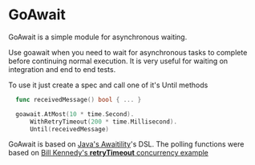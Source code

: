 GoAwait
=======

GoAwait is a simple module for asynchronous waiting.

Use goawait when you need to wait for asynchronous tasks to complete before continuing normal 
execution. It is very useful for waiting on integration and end to end tests.  

To use it just create a spec and call one of it's Until methods

```go
  func receivedMessage() bool { ... }

  goawait.AtMost(10 * time.Second).
      WithRetryTimeout(200 * time.Millisecond).
      Until(receivedMessage)
```

GoAwait is based on [Java's Awaitility](https://github.com/awaitility/awaitility)'s DSL.
The polling functions were based on [Bill Kennedy's **retryTimeout** concurrency example](https://github.com/ardanlabs/gotraining/blob/0728ec842fbde65115e1a0a255b62b4a93d4c6a8/topics/go/concurrency/channels/example1/example1.go#L290)
